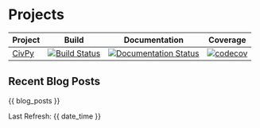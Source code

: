 # Projects

| Project | Build | Documentation | Coverage |
| ------- | ----- | ------------- | -------- |
| [CivPy](https://github.com/mpewsey/civpy) | [![Build Status](https://travis-ci.com/mpewsey/civpy.svg?branch=master)](https://travis-ci.com/mpewsey/civpy) | [![Documentation Status](https://readthedocs.org/projects/civpy/badge/?version=latest)](https://civpy.readthedocs.io/en/latest/?badge=latest) | [![codecov](https://codecov.io/gh/mpewsey/civpy/branch/master/graph/badge.svg?token=zbJbsGGSoL)](https://codecov.io/gh/mpewsey/civpy) |


## Recent Blog Posts

{{ blog_posts }}

Last Refresh: {{ date_time }}
